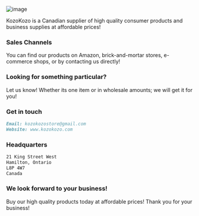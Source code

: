 ![image](https://user-images.githubusercontent.com/82908376/115822642-e1b30e80-a3d2-11eb-9756-fd863bb1b410.png)




KozoKozo is a Canadian supplier of high quality consumer products and business supplies at affordable prices! 

### Sales Channels 

You can find our products on Amazon, brick-and-mortar stores, e-commerce shops, or by contacting us directly! 

### Looking for something particular? 

Let us know! Whether its one item or in wholesale amounts; we will get it for you!

### Get in touch 
```markdown
Email: kozokozostore@gmail.com
Website: www.kozokozo.com
```

### Headquarters
```markdown
21 King Street West
Hamilton, Ontario
L8P 4W7
Canada
```
### We look forward to your business!

Buy our high quality products today at affordable prices! Thank you for your business! 

